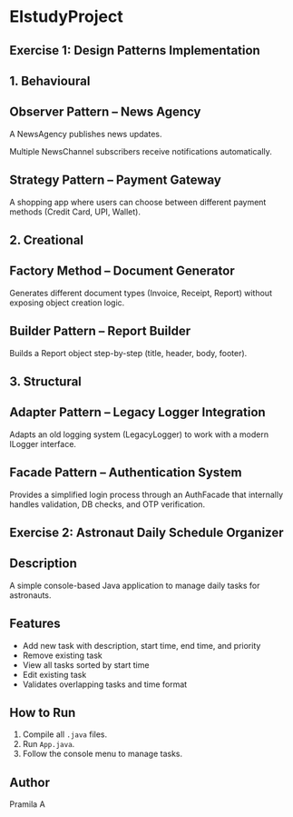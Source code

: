 # EIstudyProject

## Exercise 1: Design Patterns Implementation

## 1. Behavioural

## Observer Pattern – News Agency

A NewsAgency publishes news updates.

Multiple NewsChannel subscribers receive notifications automatically.

## Strategy Pattern – Payment Gateway

A shopping app where users can choose between different payment methods (Credit Card, UPI, Wallet).

## 2. Creational

## Factory Method – Document Generator

Generates different document types (Invoice, Receipt, Report) without exposing object creation logic.

## Builder Pattern – Report Builder

Builds a Report object step-by-step (title, header, body, footer).

## 3. Structural

## Adapter Pattern – Legacy Logger Integration

Adapts an old logging system (LegacyLogger) to work with a modern ILogger interface.

## Facade Pattern – Authentication System

Provides a simplified login process through an AuthFacade that internally handles validation, DB checks, and OTP verification.

## Exercise 2: Astronaut Daily Schedule Organizer

## Description
A simple console-based Java application to manage daily tasks for astronauts.

## Features
- Add new task with description, start time, end time, and priority
- Remove existing task
- View all tasks sorted by start time
- Edit existing task
- Validates overlapping tasks and time format

## How to Run
1. Compile all `.java` files.
2. Run `App.java`.
3. Follow the console menu to manage tasks.

## Author
Pramila A 
